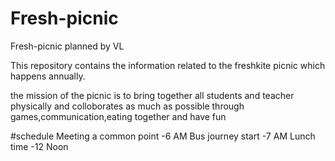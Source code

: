 # Fresh-picnic
Fresh-picnic planned by VL

This repository contains the information related to the freshkite picnic
which happens annually.

the mission of the picnic is to bring together all students and teacher physically  and colloborates as much as possible through games,communication,eating together and have fun 

#schedule
Meeting a common point -6 AM
Bus journey start      -7 AM
Lunch time             -12 Noon